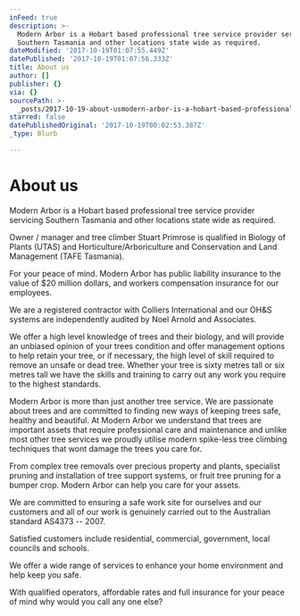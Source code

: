 ```yaml
---
inFeed: true
description: >-
  Modern Arbor is a Hobart based professional tree service provider servicing
  Southern Tasmania and other locations state wide as required.
dateModified: '2017-10-19T01:07:55.449Z'
datePublished: '2017-10-19T01:07:56.333Z'
title: About us
author: []
publisher: {}
via: {}
sourcePath: >-
  _posts/2017-10-19-about-usmodern-arbor-is-a-hobart-based-professional-tree-ser.md
starred: false
datePublishedOriginal: '2017-10-19T00:02:53.387Z'
_type: Blurb

---
```

# **About us**

Modern Arbor is a Hobart based professional tree service provider servicing Southern Tasmania and other locations state wide as required.

Owner / manager and tree climber Stuart Primrose is qualified in Biology of Plants (UTAS) and Horticulture/Arboriculture and Conservation and Land Management (TAFE Tasmania).

For your peace of mind. Modern Arbor has public liability insurance to the value of $20 million dollars, and workers compensation insurance for our employees.

We are a registered contractor with Colliers International and our OH&S systems are independently audited by Noel Arnold and Associates.

We offer a high level knowledge of trees and their biology, and will provide an unbiased opinion of your trees condition and offer management options to help retain your tree, or if necessary, the high level of skill required to remove an unsafe or dead tree. Whether your tree is sixty metres tall or six metres tall we have the skills and training to carry out any work you require to the highest standards.

Modern Arbor is more than just another tree service. We are passionate about trees and are committed to finding new ways of keeping trees safe, healthy and beautiful. At Modern Arbor we understand that trees are important assets that require professional care and maintenance and unlike most other tree services we proudly utilise modern spike-less tree climbing techniques that wont damage the trees you care for.

From complex tree removals over precious property and plants, specialist pruning and installation of tree support systems, or fruit tree pruning for a bumper crop. Modern Arbor can help you care for your assets.

We are committed to ensuring a safe work site for ourselves and our customers and all of our work is genuinely carried out to the Australian standard AS4373 -- 2007\.

Satisfied customers include residential, commercial, government, local councils and schools.

We offer a wide range of services to enhance your home environment and help keep you safe.

With qualified operators, affordable rates and full insurance for your peace of mind why would you call any one else?
